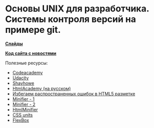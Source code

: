 # Основы UNIX для разработчика. Системы контроля версий на примере git.

**[Слайды](https://dbeliakov.github.io/mipt-web-2016/lections/02/slides/)**

**[Код сайта с новостями](code/news)**

 Полезные ресурсы:
* [Codeacademy](https://www.codecademy.com/learn/web)
* [Udacity](https://www.udacity.com/course/intro-to-html-and-css--ud304)
* [Shayhowe](http://learn.shayhowe.com/html-css/building-your-first-web-page/)
* [HtmlAcademy (на русском)](https://htmlacademy.ru)
* [Избегаем распространенных ошибок в HTML5 разметке](https://habrahabr.ru/post/124993/)
* [Minifier - 1](http://www.willpeavy.com/minifier/)
* [Minifier - 2](https://kangax.github.io/html-minifier/)
* [HtmlMinifier](https://github.com/kangax/html-minifier)
* [CSS units](https://developer.mozilla.org/ru/docs/Web/CSS/размер)
* [FlexBox](http://habrahabr.ru/post/242545/)
